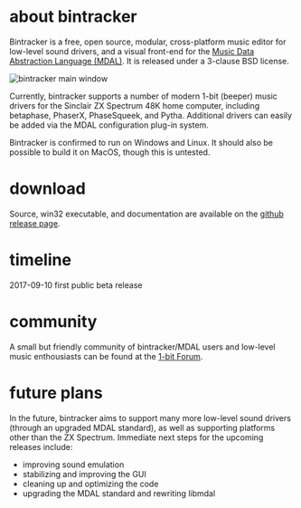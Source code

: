 # about bintracker

Bintracker is a free, open source, modular, cross-platform music editor for low-level sound drivers, and a visual front-end for the [Music Data Abstraction Language (MDAL)](https://utz82.github.io/MDAL). It is released under a 3-clause BSD license.

![bintracker main window](https://raw.githubusercontent.com/utz82/bintracker/master/docs/data/bintracker.png)

Currently, bintracker supports a number of modern 1-bit (beeper) music drivers for the Sinclair ZX Spectrum 48K home computer, including betaphase, PhaserX, PhaseSqueek, and Pytha. Additional drivers can easily be added via the MDAL configuration plug-in system.

Bintracker is confirmed to run on Windows and Linux. It should also be possible to build it on MacOS, though this is untested.


# download

Source, win32 executable, and documentation are available on the [github release page](https://github.com/utz82/bintracker/releases/latest).


# timeline

2017-09-10 first public beta release


# community

A small but friendly community of bintracker/MDAL users and low-level music enthousiasts can be found at the [1-bit Forum](http://www.randomflux.info/1bit/).


# future plans

In the future, bintracker aims to support many more low-level sound drivers (through an upgraded MDAL standard), as well as supporting platforms other than the ZX Spectrum. Immediate next steps for the upcoming releases include:

- improving sound emulation
- stabilizing and improving the GUI
- cleaning up and optimizing the code
- upgrading the MDAL standard and rewriting libmdal
